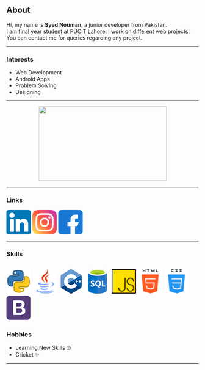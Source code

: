 <h2>About</h2>

<span>
  Hi, my name is <b>Syed Nouman</b>, a junior developer from Pakistan. <br>
I am final year student at <a href="http://pucit.edu.pk">PUCIT</a> Lahore. I work on different web projects. You can contact me for queries regarding any project.
</span>

---

<h3>Interests</h3>
<ul>
  <li>Web Development</li>
  <li>Android Apps</li>
   <li>Problem Solving</li>
   <li>Designing</li>
  
</ul>

---

<div align="center">
  
  <img height="195" src="https://github-readme-stats.vercel.app/api/top-langs/?username=NoumanShah042&layout=compact&langs_count=6&theme=tokyonight&hide_border=true" width="335px"/>
</div>

---


<h3>Links</h3>
 
<span><a target="_blank" href="https://www.linkedin.com/in/syednouman042/"><img src="assets/linkedin.png" height=64></a></span>
<span><a target="_blank" href="https://www.instagram.com/noumanshah042/"><img src="assets/instagram.png" height=64></a></span>
<span><a target="_blank" href="https://www.facebook.com/nouman.shah.378199"><img src="assets/facebook.png" height=64></a></span> 


---

<h3>Skills</h3>

<span><img src="assets/python.png" height="64px"></span>
<span><img src="assets/java.png" height="64px"></span>
<span><img src="assets/cpp.png" height="64px"></span>
<span><img src="assets/sql.png" height="64px"></span>
<span><img src="assets/js.png" height="64px"></span>
<span><img src="assets/html.png" height="64px"></span>
<span><img src="assets/css.png" height="64px"></span>
<span><img src="assets/bootstrap.png" height="64px"></span>
---

<h3>Hobbies</h3> 
<ul>
  <li>Learning New Skills 🤓</li> 
  <li>Cricket ✨</li>
</ul>

---

<!--
**NoumanShah042/NoumanShah042** is a ✨ _special_ ✨ repository because its `README.md` (this file) appears on your GitHub profile.

Here are some ideas to get you started:

- 🔭 I’m currently working on ...
- 🌱 I’m currently learning ...
- 👯 I’m looking to collaborate on ...
- 🤔 I’m looking for help with ...
- 💬 Ask me about ...
- 📫 How to reach me: ...
- 😄 Pronouns: ...
- ⚡ Fun fact: ...
-->
